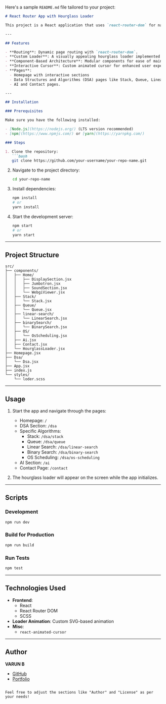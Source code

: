 Here's a sample `README.md` file tailored to your project:

```markdown
# React Router App with Hourglass Loader

This project is a React application that uses `react-router-dom` for navigation and includes a custom Hourglass Loader animation to display a loading screen during initialization or data fetching.

---

## Features

- **Routing**: Dynamic page routing with `react-router-dom`.
- **Custom Loader**: A visually appealing hourglass loader implemented with SVG and CSS.
- **Component-Based Architecture**: Modular components for ease of maintenance and scalability.
- **Interactive Cursor**: Custom animated cursor for enhanced user experience.
- **Pages**:
  - Homepage with interactive sections
  - Data Structures and Algorithms (DSA) pages like Stack, Queue, Linear Search, Binary Search, etc.
  - AI and Contact pages.

---

## Installation

### Prerequisites

Make sure you have the following installed:

- [Node.js](https://nodejs.org/) (LTS version recommended)
- [npm](https://www.npmjs.com/) or [yarn](https://yarnpkg.com/)

### Steps

1. Clone the repository:
   ```bash
   git clone https://github.com/your-username/your-repo-name.git
   ```

2. Navigate to the project directory:
   ```bash
   cd your-repo-name
   ```

3. Install dependencies:
   ```bash
   npm install
   # or
   yarn install
   ```

4. Start the development server:
   ```bash
   npm start
   # or
   yarn start
   ```

---

## Project Structure

```plaintext
src/
├── components/
│   ├── Home/
│   │   ├── DisplaySection.jsx
│   │   ├── Jumbotron.jsx
│   │   ├── SoundSection.jsx
│   │   └── WebgiViewer.jsx
│   ├── Stack/
│   │   └── Stack.jsx
│   ├── Queue/
│   │   └── Queue.jsx
│   ├── linear-search/
│   │   └── LinearSearch.jsx
│   ├── binarySearch/
│   │   └── BinarySearch.jsx
│   ├── OS/
│   │   └── OsScheduling.jsx
│   ├── Ai.jsx
│   ├── Contact.jsx
│   └── HourglassLoader.jsx
├── Homepage.jsx
├── Dsa/
│   └── Dsa.jsx
├── App.jsx
├── index.js
└── styles/
    └── loder.scss
```

---

## Usage

1. Start the app and navigate through the pages:
   - Homepage: `/`
   - DSA Section: `/dsa`
   - Specific Algorithms:
     - Stack: `/dsa/stack`
     - Queue: `/dsa/queue`
     - Linear Search: `/dsa/linear-search`
     - Binary Search: `/dsa/binary-search`
     - OS Scheduling: `/dsa/os-scheduling`
   - AI Section: `/ai`
   - Contact Page: `/contact`

2. The hourglass loader will appear on the screen while the app initializes.

---

## Scripts

### Development

```bash
npm run dev
```

### Build for Production

```bash
npm run build
```

### Run Tests

```bash
npm test
```

---

## Technologies Used

- **Frontend**:
  - React
  - React Router DOM
  - SCSS
- **Loader Animation**: Custom SVG-based animation
- **Misc**:
  - `react-animated-cursor`

---

## Author

**VARUN B**  
- [GitHub](https://github.com/ibesuperv)  
- [Portfolio](https://ibesuperv.vercel.app/)
```

Feel free to adjust the sections like "Author" and "License" as per your needs!
